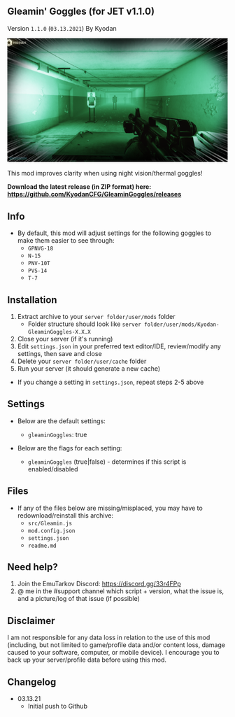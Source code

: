 Gleamin' Goggles (for JET v1.1.0)
----------------
Version `1.1.0` (`03.13.2021`)
By Kyodan

![Screenshot](cover.png)

This mod improves clarity when using night vision/thermal goggles!

**Download the latest release (in ZIP format) here: https://github.com/KyodanCFG/GleaminGoggles/releases**
                                                                  
## Info

- By default, this mod will adjust settings for the following goggles to make them easier to see through:
    * `GPNVG-18`
    * `N-15` 
    * `PNV-10T`
    * `PVS-14` 
    * `T-7` 

## Installation

1. Extract archive to your `server folder/user/mods` folder 
    * Folder structure should look like `server folder/user/mods/Kyodan-GleaminGoggles-X.X.X`
2. Close your server (if it's running)
3. Edit `settings.json` in your preferred text editor/IDE, review/modify any settings, then save and close
4. Delete your `server folder/user/cache` folder
5. Run your server (it should generate a new cache)

* If you change a setting in `settings.json`, repeat steps 2-5 above

## Settings

- Below are the default settings:
    * `gleaminGoggles`: true

- Below are the flags for each setting:
    * `gleaminGoggles` (true|false)            - determines if this script is enabled/disabled

## Files

- If any of the files below are missing/misplaced, you may have to redownload/reinstall this archive:
    * `src/Gleamin.js`
    * `mod.config.json`
    * `settings.json`
    * `readme.md`

## Need help?

1. Join the EmuTarkov Discord: https://discord.gg/33r4FPp
2. @ me in the #support channel which script + version, what the issue is, and a picture/log of that issue (if possible)

## Disclaimer

I am not responsible for any data loss in relation to the use of this mod (including, but not limited to game/profile data and/or content loss, damage caused to your software, computer, or mobile device). I encourage you to back up your server/profile data before using this mod.

## Changelog

- 03.13.21
    * Initial push to Github
